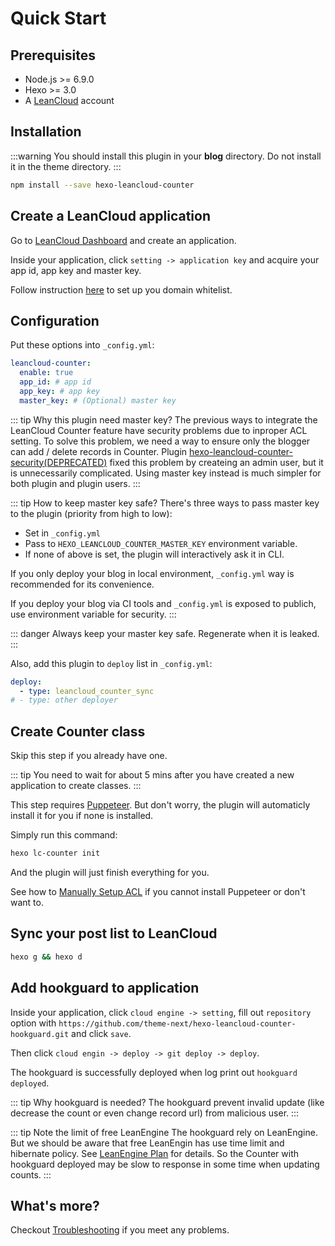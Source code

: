 # Quick Start

## Prerequisites

- Node.js >= 6.9.0
- Hexo >= 3.0
- A [LeanCloud](https://leancloud.cn) account

## Installation

:::warning
You should install this plugin in your **blog** directory. Do not install it in the theme directory.
:::

```sh
npm install --save hexo-leancloud-counter
```

## Create a LeanCloud application

Go to [LeanCloud Dashboard](https://leancloud.cn/dashboard/) and create an application.

Inside your application, click `setting -> application key` and acquire your app id, app key and master key.

Follow instruction [here](https://leancloud.cn/docs/data_security.html#hash532104796) to set up you domain whitelist.

## Configuration

Put these options into `_config.yml`:

```yaml
leancloud-counter:
  enable: true
  app_id: # app id
  app_key: # app key
  master_key: # (Optional) master key
```

::: tip Why this plugin need master key?
The previous ways to integrate the LeanCloud Counter feature have security problems due to inproper ACL setting.
To solve this problem, we need a way to ensure only the blogger can add / delete records in Counter.
Plugin [hexo-leancloud-counter-security(DEPRECATED)](https://github.com/theme-next/hexo-leancloud-counter-security) fixed this problem by createing an admin user, but it is unnecessarily complicated. Using master key instead is much simpler for both plugin and plugin users.
:::

::: tip How to keep master key safe?
There's three ways to pass master key to the plugin (priority from high to low):
- Set in `_config.yml`
- Pass to `HEXO_LEANCLOUD_COUNTER_MASTER_KEY` environment variable.
- If none of above is set, the plugin will interactively ask it in CLI.

If you only deploy your blog in local environment, `_config.yml` way is recommended for its convenience.

If you deploy your blog via CI tools and `_config.yml` is exposed to publich, use environment variable for security.
:::

::: danger
Always keep your master key safe. Regenerate when it is leaked.
:::

Also, add this plugin to `deploy` list in `_config.yml`:

```yaml
deploy:
  - type: leancloud_counter_sync
# - type: other deployer
```

## Create Counter class

Skip this step if you already have one.

::: tip
You need to wait for about 5 mins after you have created a new application to create classes.
:::

This step requires [Puppeteer](https://pptr.dev/). But don't worry, the plugin will automaticly install it for you if none is installed.

Simply run this command:

```sh
hexo lc-counter init
```

And the plugin will just finish everything for you.

See how to [Manually Setup ACL](./manuallysetup) if you cannot install Puppeteer or don't want to.

## Sync your post list to LeanCloud

```sh
hexo g && hexo d
```

## Add hookguard to application

Inside your application, click `cloud engine -> setting`, fill out `repository` option with `https://github.com/theme-next/hexo-leancloud-counter-hookguard.git` and click `save`.

Then click `cloud engin -> deploy -> git deploy -> deploy`.

The hookguard is successfully deployed when log print out `hookguard deployed`.

::: tip Why hookguard is needed?
The hookguard prevent invalid update (like decrease the count or even change record url) from malicious user.
:::

::: tip Note the limit of free LeanEngine
The hookguard rely on LeanEngine. But we should be aware that free LeanEngin has use time limit and hibernate policy. See [LeanEngine Plan](https://leancloud.cn/docs/leanengine_plan.html#hash643734278) for details. So the Counter with hookguard deployed may be slow to response in some time when updating counts.
:::

## What's more?

Checkout [Troubleshooting](./troubleshooting) if you meet any problems.